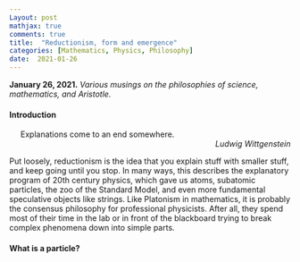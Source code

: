 ```yaml
---
Layout: post
mathjax: true
comments: true
title:  "Reductionism, form and emergence"
categories: [Mathematics, Physics, Philosophy]
date:  2021-01-26
---
```


**January 26, 2021.** *Various musings on the philosophies of science, mathematics, and Aristotle.*

#### Introduction

<span style="padding-left: 20px; display:block">
Explanations come to an end somewhere.
</span>

<div style="text-align: right"><i>Ludwig Wittgenstein</i> </div>

Put loosely, reductionism is the idea that you explain stuff with
smaller stuff, and keep going until you stop.
In many ways, this describes the explanatory program of 20th century
physics, which gave us atoms, subatomic particles, the zoo of the
Standard Model, and even more fundamental speculative objects like
strings.
Like Platonism in mathematics, it is probably the consensus
philosophy for professional physicists.
After all, they spend most of their time in the lab or in front of the
blackboard trying to break complex phenomena down into simple parts.


#### What is a particle?
